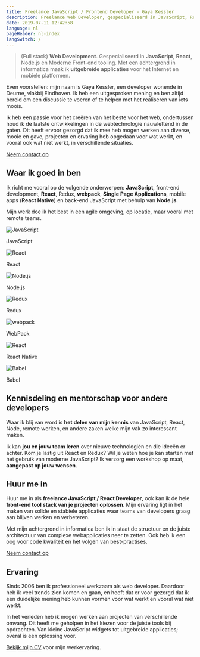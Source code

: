 ```yaml
---
title: Freelance JavaScript / Frontend Developer - Gaya Kessler
description: Freelance Web Developer, gespecialiseerd in JavaScript, React, Node.js, Redux, moderne front-end development.
date: 2019-07-11 12:42:58
language: nl
pageHeader: nl-index
langSwitch: /
---
```


> (Full stack) **Web Development**. Gespecialiseerd in **JavaScript**, **React**, Node.js en Moderne Front-end tooling. Met een achtergrond in informatica maak ik **uitgebreide applicaties** voor het Internet en mobiele platformen.

Even voorstellen: mijn naam is Gaya Kessler, een developer wonende in Deurne, vlakbij Eindhoven. Ik heb een uitgesproken mening en ben altijd bereid om een discussie te voeren of te helpen met het realiseren van iets moois.

Ik heb een passie voor het creëren van het beste voor het web, ondertussen houd ik de laatste ontwikkelingen in de webtechnologie nauwlettend in de gaten. Dit heeft ervoor gezorgd dat ik mee heb mogen werken aan diverse, mooie en gave, projecten en ervaring heb opgedaan voor wat werkt, en vooral ook wat niet werkt, in verschillende situaties.

<section class="contact-now">
    <a class="contact-now__link" href="#contact">Neem contact op</a>
</section>

## Waar ik goed in ben

Ik richt me vooral op de volgende onderwerpen: **JavaScript**, front-end development, **React**, Redux, **webpack**, **Single Page Applications**, mobile apps (**React Native**) en back-end JavaScript met behulp van **Node.js**.

Mijn werk doe ik het best in een agile omgeving, op locatie, maar vooral met remote teams.

<section class="experience experience--logos">
    <div class="experience__item">
        <img src="/images/js-logo.svg" alt="JavaScript">
        <p>JavaScript</p>
    </div>
    <div class="experience__item">
        <img src="/images/react-logo.svg" alt="React">
        <p>React</p>
    </div>
    <div class="experience__item">
        <img src="/images/node-logo.svg" alt="Node.js">
        <p>Node.js</p>
    </div>
    <div class="experience__item">
        <img src="/images/redux-logo.svg" alt="Redux">
        <p>Redux</p>
    </div>
    <div class="experience__item">
        <img src="/images/webpack-logo.svg" alt="webpack">
        <p>WebPack</p>
    </div>
    <div class="experience__item">
        <img src="/images/react-logo.svg" alt="React">
        <p>React Native</p>
    </div>
    <div class="experience__item">
        <img src="/images/babel-logo.svg" alt="Babel">
        <p>Babel</p>
    </div>
</section>

## Kennisdeling en mentorschap voor andere developers

Waar ik blij van word is **het delen van mijn kennis** van JavaScript, React, Node, remote werken, en andere zaken welke mijn vak zo interessant maken.

Ik kan **jou en jouw team leren** over nieuwe technologiën en die ideeën er achter. Kom je lastig uit React en Redux? Wil je weten hoe je kan starten met het gebruik van moderne JavaScript? Ik verzorg een workshop op maat, **aangepast op jouw wensen**.

## Huur me in

Huur me in als **freelance JavaScript / React Developer**, ook kan ik de hele **front-end tool stack van je projecten oplossen**. Mijn ervaring ligt in het maken van solide en stabiele applicaties waar teams van developers graag aan blijven werken en verbeteren.

Met mijn achtergrond in informatica ben ik in staat de structuur en de juiste architectuur van complexe webapplicaties neer te zetten. Ook heb ik een oog voor code kwaliteit en het volgen van best-practises.

<section class="contact-now">
    <a class="contact-now__link" href="#contact">Neem contact op</a>
</section>

## Ervaring

Sinds 2006 ben ik professioneel werkzaam als web developer. Daardoor heb ik veel trends zien komen en gaan, en heeft dat er voor gezorgd dat ik een duidelijke mening heb kunnen vormen voor wat werkt en vooral wat niet werkt.

In het verleden heb ik mogen werken aan projecten van verschillende omvang. Dit heeft me geholpen in het kiezen voor de juiste tools bij opdrachten. Van kleine JavaScript widgets tot uitgebreide applicaties; overal is een oplossing voor.

[Bekijk mijn CV](https://github.com/Gaya/resume) voor mijn werkervaring.

